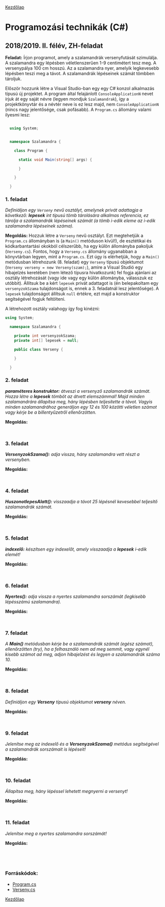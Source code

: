 
[Kezdőlap](../README.md)

# Programozási technikák (C#)

## 2018/2019. II. félév, ZH-feladat

**Feladat:** Írjon programot, amely a szalamandrák versenyfutását szimulálja. A
szalamandra egy lépésben véletlenszerűen 1-9 centimétert tesz meg. A versenypálya
100 cm hosszú. Az a szalamandra nyer, amelyik legkevesebb lépésben teszi meg a távot.
A szalamandrák lépéseinek számát tömbben tároljuk.

Először hozzunk létre a Visual Studio-ban egy egy C# konzol alkalmazás típusú új
projektet. A program által felajánlott `ConsoleApplicationN` nevet írjuk át egy
saját névre (legyen mondjuk `Szalamandrak`), így a projektkönyvtár és a névtér neve is
ez lesz majd, nem `ConsoleApplicationN` (nincs nagy jelentősége, csak pofásabb).
A `Program.cs` állomány valami ilyesmi lesz:

```csharp

  using System;


  namespace Szalamandra {

    class Program {

      static void Main(string[] args) {

      }

    }

  }

```

### 1. feladat
*Definiáljon egy `Verseny` nevű osztályt, amelynek privát adattagja a következő:
**lepesek** int típusú tömb tárolására alkalmas referencia, ez tárolja a szalamandrák
lépéseinek számát (a tömb i-edik eleme az i-edik szalamandra lépéseinek száma).*

**Megoldás:** Hozzuk létre a `Verseny` nevű osztályt. Ezt megtehetjük a `Program.cs` állományban
is (a `Main()` metóduson kívül!), de esztétikai és kódkarbantartási okokból célszerűbb,
ha egy külön állományba pakoljuk (`Verseny.cs`). Fontos, hogy a `Verseny.cs` állomány
ugyanabban a könyvtárban legyen, mint a `Program.cs`. Ezt úgy is elérhetjük, hogy a
`Main()` metódusban létrehozunk (8. feladat) egy `Verseny` típusú objektumot (`Verseny verseny =
new Verseny(szam);`), amire a Visual Studió egy hibajelzés keretében (nem létező típusra
hivatkozunk) fel fogja ajánlani az osztály létrehozását (vagy ide vagy egy külön
állományba, válasszuk ez utóbbit). Állítsuk be a kért `lepesek` privát adattagot is
(én belepakoltam egy `versenyzokSzama` tulajdonságot is, ennek a 3. feladatnál lesz
jelentősége). A `lepesek` tulajdonságot állítsuk `null` értékre, ezt majd a konstruktor
segítségével fogjuk feltölteni.

A létrehozott osztály valahogy így fog kinézni:


```csharp
using System;

  namespace Szalamandra {

    private int versenyzokSzama;
    private int[] lepesek = null;

    public class Verseny {

    }

  }


```

### 2. feladat
***paraméteres konstruktor:** átveszi a versenyző szalamandrák számát. Hozza létre
a **lepesek** tömböt az átvett elemszámmal! Majd minden szalamandrára állapítsa meg,
hány lépésben teljesítette a távot. Vagyis minden szalamandrához generáljon egy 12
és 100 közötti véletlen számot vagy kérje be a billentyűzetről ellenőrzötten.*

**Megoldás:**


```csharp



```


### 3. feladat
***VersenyzokSzama():** adja vissza, hány szalamandra vett részt a versenyben.*

**Megoldás:**


```csharp



```


### 4. feladat
***HuszonotlepesAlatt():** visszaadja a távot 25 lépésnél kevesebbel teljesítő
szalamandrák számát.*

**Megoldás:**


```csharp



```


### 5. feladat
***indexelő:** készítsen egy indexelőt, amely visszaadja a **lepesek** i-edik elemét!*

**Megoldás:**


```csharp



```


### 6. feladat
***Nyertes():** adja vissza a nyertes szalamandra sorszámát (legkisebb lépésszámú szalamandra).*

**Megoldás:**


```csharp



```


### 7. feladat
*A **Main()** metódusban kérje be a szalamandrák számát (egész számot), ellenőrzötten
(try), ha a felhasználó nem ad meg semmit, vagy egynél kisebb számot ad meg, adjon
hibajelzést és legyen a szalamandrák száma 10.*

**Megoldás:**


```csharp



```


### 8. feladat
*Definiáljon egy **Verseny** típusú objektumot **verseny** néven.*

**Megoldás:**


```csharp



```


### 9. feladat
*Jelenítse meg az indexelő és a **VersenyzokSzama()** metódus segítségével a
szalamandrák sorszámait is lépéseit!*

**Megoldás:**


```csharp



```


### 10. feladat
*Állapítsa meg, hány lépéssel lehetett megnyerni a versenyt!*

**Megoldás:**


```csharp



```


### 11. feladat
*Jelenítse meg a nyertes szalamandra sorszámát!*

**Megoldás:**


```csharp



```







```csharp



```

### Forráskódok:

* [Program.cs](../src/Program.cs)
* [Verseny.cs](../src/Verseny.cs)


[Kezdőlap](../README.md)

